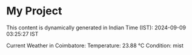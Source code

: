# My Project

This content is dynamically generated in Indian Time (IST): 2024-09-09 03:25:27 IST


Current Weather in Coimbatore:
Temperature: 23.88 °C
Condition: mist
